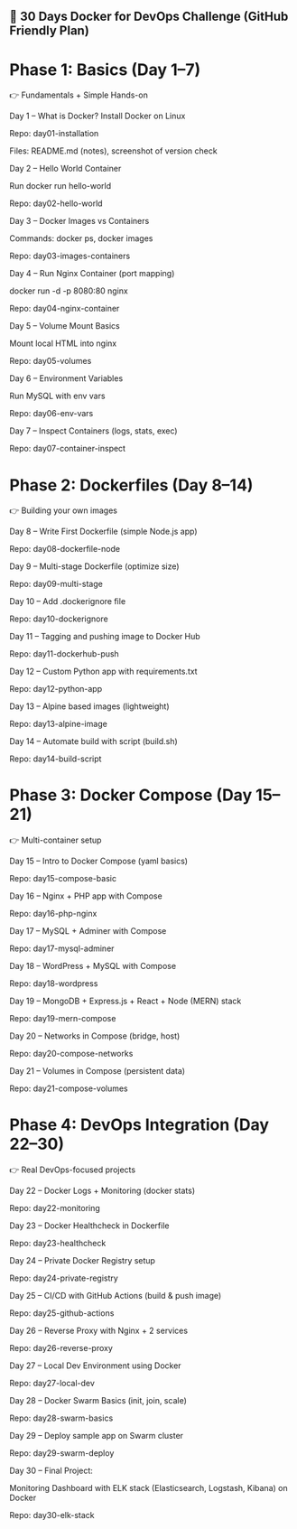 ## 📅 30 Days Docker for DevOps Challenge (GitHub Friendly Plan)
# Phase 1: Basics (Day 1–7)

👉 Fundamentals + Simple Hands-on

Day 1 – What is Docker? Install Docker on Linux

Repo: day01-installation

Files: README.md (notes), screenshot of version check

Day 2 – Hello World Container

Run docker run hello-world

Repo: day02-hello-world

Day 3 – Docker Images vs Containers

Commands: docker ps, docker images

Repo: day03-images-containers

Day 4 – Run Nginx Container (port mapping)

docker run -d -p 8080:80 nginx

Repo: day04-nginx-container

Day 5 – Volume Mount Basics

Mount local HTML into nginx

Repo: day05-volumes

Day 6 – Environment Variables

Run MySQL with env vars

Repo: day06-env-vars

Day 7 – Inspect Containers (logs, stats, exec)

Repo: day07-container-inspect

# Phase 2: Dockerfiles (Day 8–14)

👉 Building your own images

Day 8 – Write First Dockerfile (simple Node.js app)

Repo: day08-dockerfile-node

Day 9 – Multi-stage Dockerfile (optimize size)

Repo: day09-multi-stage

Day 10 – Add .dockerignore file

Repo: day10-dockerignore

Day 11 – Tagging and pushing image to Docker Hub

Repo: day11-dockerhub-push

Day 12 – Custom Python app with requirements.txt

Repo: day12-python-app

Day 13 – Alpine based images (lightweight)

Repo: day13-alpine-image

Day 14 – Automate build with script (build.sh)

Repo: day14-build-script

# Phase 3: Docker Compose (Day 15–21)

👉 Multi-container setup

Day 15 – Intro to Docker Compose (yaml basics)

Repo: day15-compose-basic

Day 16 – Nginx + PHP app with Compose

Repo: day16-php-nginx

Day 17 – MySQL + Adminer with Compose

Repo: day17-mysql-adminer

Day 18 – WordPress + MySQL with Compose

Repo: day18-wordpress

Day 19 – MongoDB + Express.js + React + Node (MERN) stack

Repo: day19-mern-compose

Day 20 – Networks in Compose (bridge, host)

Repo: day20-compose-networks

Day 21 – Volumes in Compose (persistent data)

Repo: day21-compose-volumes

# Phase 4: DevOps Integration (Day 22–30)

👉 Real DevOps-focused projects

Day 22 – Docker Logs + Monitoring (docker stats)

Repo: day22-monitoring

Day 23 – Docker Healthcheck in Dockerfile

Repo: day23-healthcheck

Day 24 – Private Docker Registry setup

Repo: day24-private-registry

Day 25 – CI/CD with GitHub Actions (build & push image)

Repo: day25-github-actions

Day 26 – Reverse Proxy with Nginx + 2 services

Repo: day26-reverse-proxy

Day 27 – Local Dev Environment using Docker

Repo: day27-local-dev

Day 28 – Docker Swarm Basics (init, join, scale)

Repo: day28-swarm-basics

Day 29 – Deploy sample app on Swarm cluster

Repo: day29-swarm-deploy

Day 30 – Final Project:

Monitoring Dashboard with ELK stack (Elasticsearch, Logstash, Kibana) on Docker

Repo: day30-elk-stack